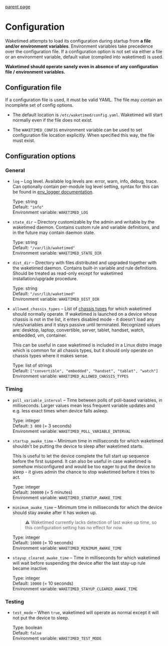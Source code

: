 [parent page](../index.md)

# Configuration

Waketimed attempts to load its configuration during startup from **a
file and/or environment variables**. Environment variables take
precedence over the configuration file. If a configuration option is
not set via either a file or an environment variable, default value
(compiled into waketimed) is used.

**Waketimed should operate sanely even in absence of any configuration
file / environment variables.**

## Configuration file

If a configuration file is used, it must be valid YAML. The file may
contain an incomplete set of config options.

* The default location is `/etc/waketimed/config.yaml`. Waketimed will
  start normally even if the file does not exist.

* The `WAKETIMED_CONFIG` environment variable can be used to set
  configuration file location explicitly. When specified this way, the
  file must exist.

## Configuration options

### General

* `log` – Log level. Available log levels are: error, warn, info,
  debug, trace. Can optionally contain per-module log level setting,
  syntax for this can be found in
  [env_logger documentation](https://docs.rs/env_logger/0.9.0/env_logger/).

  Type: string  
  Default: `"info"`  
  Environment variable: `WAKETIMED_LOG`

* `state_dir` – Directory customizable by the admin and writable by
  the waketimed daemon. Contains custom rule and variable definitions,
  and in the future may contain daemon state.

  Type: string  
  Default: `"/var/lib/waketimed"`  
  Environment variable: `WAKETIMED_STATE_DIR`

* `dist_dir` – Directory with files distributed and upgraded together
  with the waketimed daemon. Contains built-in variable and rule
  definitions. Should be treated as read-only except for waketimed
  installation/upgrade procedure.  

  Type: string  
  Default: `"/usr/lib/waketimed"`  
  Environment variable: `WAKETIMED_DIST_DIR`

* `allowed_chassis_types` – List of 
  [chassis types](https://www.freedesktop.org/software/systemd/man/machine-info.html#CHASSIS=)
  for which waketimed should normally operate. If waketimed is
  launched on a device whose chassis is not in the list, it enters
  disabled mode - it doesn't load any rules/variables and it stays
  passive until terminated. Recognized values are: desktop, laptop,
  convertible, server, tablet, handset, watch, embedded, vm,
  container.

  This can be useful in case waketimed is included in a Linux distro
  image which is common for all chassis types, but it should only
  operate on chassis types where it makes sense.

  Type: list of strings  
  Default: `["convertible", "embedded", "handset", "tablet", "watch"]`  
  Environment variable: `WAKETIMED_ALLOWED_CHASSIS_TYPES`

### Timing

* `poll_variable_interval` – Time between polls of poll-based
  variables, in milliseconds. Larger values mean less frequent
  variable updates and e.g. less exact times when device falls asleep.

  Type: integer  
  Default: `3 000` (= 3 seconds)  
  Environment variable: `WAKETIMED_POLL_VARIABLE_INTERVAL`

* `startup_awake_time` – Minimum time in milliseconds for which
  waketimed shouldn't be putting the device to sleep after waketimed
  starts.

  This is useful to let the device complete the full start up sequence
  before the first suspend. It can also be useful in case waketimed is
  somehow misconfigured and would be too eager to put the device to
  sleep - it gives admin the chance to stop waketimed before it tries
  to act.

  Type: integer  
  Default: `300000` (= 5 minutes)  
  Environment variable: `WAKETIMED_STARTUP_AWAKE_TIME`

* `minimum_awake_time` – Minimum time in milliseconds for which the
  device should stay awake after it has woken up.

  > ⚠ Waketimed currently lacks detection of last wake up time, so
  > this configuration setting has no effect for now.

  Type: integer  
  Default: `10000` (= 10 seconds)  
  Environment variable: `WAKETIMED_MINIMUM_AWAKE_TIME`

* `stayup_cleared_awake_time` – Time in milliseconds for which
  waketimed will wait before suspending the device after the last
  stay-up rule became inactive.

  Type: integer  
  Default: `10000` (= 10 seconds)  
  Environment variable: `WAKETIMED_STAYUP_CLEARED_AWAKE_TIME`

### Testing

* `test_mode` – When `true`, waketimed will operate as normal except
  it will not put the device to sleep.

  Type: boolean  
  Default: `false`  
  Environment variable: `WAKETIMED_TEST_MODE`
